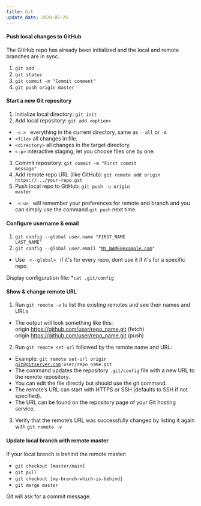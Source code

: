 ```yaml
---
title: Git
update_date: 2020-05-25
---
```


#### Push local changes to GitHub
The GitHub repo has already been initialized and the local and remote branches are in sync.
1. <code>git add .</code>
2. <code>git status</code>
3. <code>git commit -m "Commit comment"</code>
4. <code>git push origin master</code>

#### Start a new Git repository
1. Initialize local directory: <code>git init</code>
2. Add local repository: <code>git add &#60;option&#62;</code>
  * <code> <.> </code> everything in the current directory, same as <code>--all</code> or <code>-A</code>
  * <code>&#60;file&#62;</code> all changes in file.
  * <code>&#60;directory&#62;</code> all changes in the target directory.
  * <code>&#60;-p&#62;</code> interactive staging, let you choose files one by one.

3. Commit repository: <code>git commit -m "First commit message"</code>
4. Add remote repo URL (like GitHub): <code>git remote add origin https://.../your-repo.git</code>
5. Push local repo to GitHub: <code>git push -u origin master</code>
  * <code> <-u> </code> will remember your preferences for remote and branch and you can simply use the command <code>git push</code> next time.

#### Configure username & email
1. <code>git config --global user.name "FIRST_NAME LAST_NAME"</code>
2. <code>git config --global user.email "MY_NAME@example.com"</code>
  * Use <code> <--global> </code> if it's for every repo, dont use it if it's for a specific repo.

Display configuration file:
*<code>cat .git/config</code>

#### Show & change remote URL
1. Run <code>git remote -v</code> to list the existing remotes and see their names and URLs
  * The output will look something like this:  
          origin	https://github.com/user/repo_name.git (fetch)  
          origin	https://github.com/user/repo_name.git (push)

2. Run <code>git remote set-url</code> followed by the remote name and URL:
  * Example: <code>git remote set-url origin git@gitserver.com:user/repo_name.git</code>
  * The command updates the repository <code>.git/config</code> file with a new URL to the remote repository.
  * You can edit the file directly but should use the git command.
  * The remote’s URL can start with HTTPS or SSH (defaults to SSH if not specified). 
  * The URL can be found on the repository page of your Git hosting service.

3. Verify that the remote’s URL was successfully changed by listing it again with <code>git remote -v</code>

#### Update local branch with remote master
If your local branch is behind the remote master: 

* <code>git checkout [master/main]</code>
* <code>git pull</code>
* <code>git checkout [my-branch-which-is-behind]</code>
* <code>git merge master</code>

Git will ask for a commit message. 
